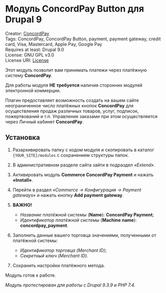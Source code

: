 # Модуль ConcordPay Button для Drupal 9

Creator: [ConcordPay](https://concordpay.concord.ua)<br>
Tags: ConcordPay, ConcordPay Button, payment, payment gateway, credit card, Visa, Masterсard, Apple Pay, Google Pay<br>
Requires at least: Drupal 9.0<br>
License: GNU GPL v3.0<br>
License URI: [License](https://opensource.org/licenses/GPL-3.0)

Этот модуль позволит вам принимать платежи через платёжную систему **ConcordPay**.

Для работы модуля **НЕ требуется** наличия сторонних модулей электронной коммерции.

Плагин предоставляет возможность создать на вашем сайте неограниченное число платёжных кнопок **ConcordPay** для
осуществления продаж различных товаров, услуг, подписок, пожертвований и т.п.
Управление заказами при этом осуществляется через Личный кабинет **ConcordPay**.

## Установка

1. Разархивировать папку с кодом модуля и скопировать в каталог `{YOUR_SITE}/modules` с сохранением структуры папок.
   
2. В административном разделе сайта зайти в подраздел *«Extend»*.

3. Активировать модуль **Commerce ConcordPay Payment** и нажать **«Install»**.

4. Перейти в раздел *«Commerce -> Конфигурация -> Payment gateways»* и нажать кнопку **Add payment gateway**.

5. **ВАЖНО!**
   - *Название платёжной системы* (**Name**): **ConcordPay Payment**;
   - *Идентификатор платёжной системы* (**Machine name**): **concordpay_payment**. 

6. Заполнить данные вашего торговца значениями, полученными от платёжной системы:
   - *Идентификатор торговца (Merchant ID)*;
   - *Секретный ключ (Merchant ID)*.

7. Сохранить настройки платёжного метода.

Модуль готов к работе.

*Модуль протестирован для работы с Drupal 9.3.9 и PHP 7.4.*

